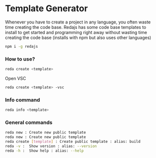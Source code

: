# Template Generator
Whenever you have to create a project in any language, you often waste time creating the code base. Redajs has some code base templates to install to get started and programming right away without wasting time creating the code base
(installs with npm but also uses other languages) 

```bash
npm i -g redajs
```

### How to use?


```bash
reda create <template>
```

Open VSC

```bash
reda create <template> -vsc 
```

### Info command

```bash
reda info <template>
```

### General commands  

```bash
reda new : Create new public template
reda new : Create new public template
reda create [template] : Create public template : alias: build
reda -v :  Show version : alias: --version
reda -h :  Show help : alias: --help
```
